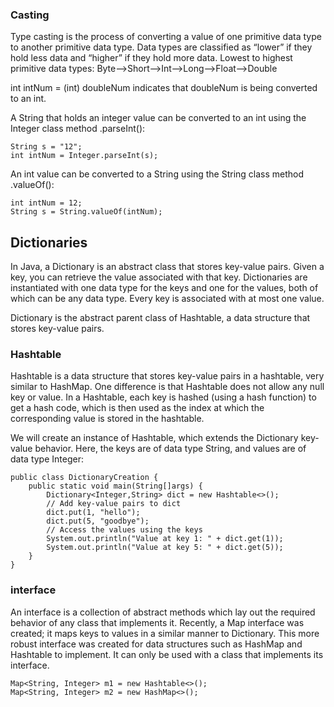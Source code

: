 ### Casting
Type casting is the process of converting a value of one primitive data type to another primitive data type. Data types are classified as “lower” if they hold less data and “higher” if they hold more data. 
Lowest to highest primitive data types: Byte-->Short-->Int-->Long-->Float-->Double

int intNum = (int) doubleNum indicates that doubleNum is being converted to an int.

A String that holds an integer value can be converted to an int using the Integer class method .parseInt():
```
String s = "12";
int intNum = Integer.parseInt(s);
```
An int value can be converted to a String using the String class method .valueOf():
```
int intNum = 12;
String s = String.valueOf(intNum);
```

## Dictionaries
In Java, a Dictionary is an abstract class that stores key-value pairs. Given a key, you can retrieve the value associated with that key. Dictionaries are instantiated with one data type for the keys and one for the values, both of which can be any data type. Every key is associated with at most one value.

Dictionary is the abstract parent class of Hashtable, a data structure that stores key-value pairs.

### Hashtable
Hashtable is a data structure that stores key-value pairs in a hashtable, very similar to HashMap. One difference is that Hashtable does not allow any null key or value. In a Hashtable, each key is hashed (using a hash function) to get a hash code, which is then used as the index at which the corresponding value is stored in the hashtable.

We will create an instance of Hashtable, which extends the Dictionary key-value behavior. Here, the keys are of data type String, and values are of data type Integer:

```
public class DictionaryCreation {
    public static void main(String[]args) {
        Dictionary<Integer,String> dict = new Hashtable<>();
        // Add key-value pairs to dict
        dict.put(1, "hello");
        dict.put(5, "goodbye");
        // Access the values using the keys
        System.out.println("Value at key 1: " + dict.get(1));
        System.out.println("Value at key 5: " + dict.get(5));
    }
}
```

### interface
An interface is a collection of abstract methods which lay out the required behavior of any class that implements it. Recently, a Map interface was created; it maps keys to values in a similar manner to Dictionary. This more robust interface was created for data structures such as HashMap and Hashtable to implement. It can only be used with a class that implements its interface.
```
Map<String, Integer> m1 = new Hashtable<>();
Map<String, Integer> m2 = new HashMap<>();
```
